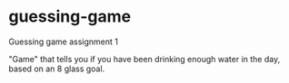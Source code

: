 # guessing-game
Guessing game assignment 1

"Game" that tells you if you have been drinking enough water in the day, based on an 8 glass goal.
